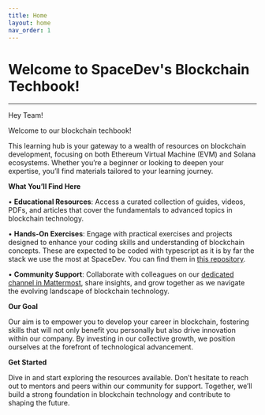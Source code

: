 ```yaml
---
title: Home
layout: home
nav_order: 1
---
```



# Welcome to SpaceDev's Blockchain Techbook!
---

Hey Team!

Welcome to our blockchain techbook!

This learning hub is your gateway to a wealth of resources on blockchain development, focusing on both Ethereum Virtual Machine (EVM) and Solana ecosystems. Whether you’re a beginner or looking to deepen your expertise, you’ll find materials tailored to your learning journey.


**What You’ll Find Here**


•  **Educational Resources**: Access a curated collection of guides, videos, PDFs, and articles that cover the fundamentals to advanced topics in blockchain technology.

•  **Hands-On Exercises**: Engage with practical exercises and projects designed to enhance your coding skills and understanding of blockchain concepts. These are expected to be coded with typescript as it is by far the stack we use the most at SpaceDev. You can find them in [this repository].

•  **Community Support**: Collaborate with colleagues on our [dedicated channel in Mattermost], share insights, and grow together as we navigate the evolving landscape of blockchain technology.



**Our Goal**

Our aim is to empower you to develop your career in blockchain, fostering skills that will not only benefit you personally but also drive innovation within our company. By investing in our collective growth, we position ourselves at the forefront of technological advancement.

**Get Started**

Dive in and start exploring the resources available. Don’t hesitate to reach out to mentors and peers within our community for support. Together, we’ll build a strong foundation in blockchain technology and contribute to shaping the future.


[this repository]: https://github.com/SpaceUY/blockchain-techbook
[dedicated channel in Mattermost]: https://chat.spacedev.uy/space/channels/blockchain